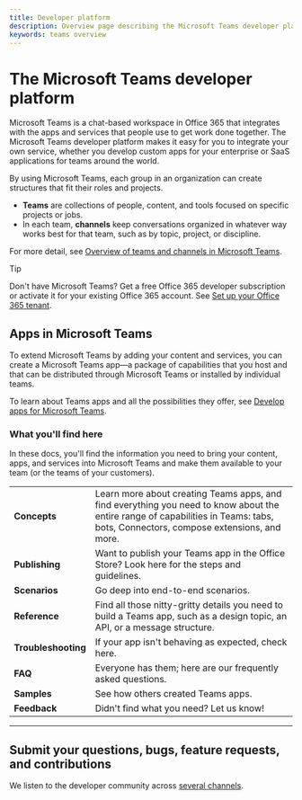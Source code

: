 ```yaml
---
title: Developer platform
description: Overview page describing the Microsoft Teams developer platform
keywords: teams overview
---
```


# The Microsoft Teams developer platform

Microsoft Teams is a chat-based workspace in Office 365 that integrates with the apps and services that people use to get work done together. The Microsoft Teams developer platform makes it easy for you to integrate your own service, whether you develop custom apps for your enterprise or SaaS applications for teams around the world.

By using Microsoft Teams, each group in an organization can create structures that fit their roles and projects.

* **Teams** are collections of people, content, and tools focused on specific projects or jobs.
* In each team, **channels** keep conversations organized in whatever way works best for that team, such as by topic, project, or discipline.

For more detail, see [Overview of teams and channels in Microsoft Teams](https://docs.microsoft.com/en-us/MicrosoftTeams/teams-channels-overview).

> [!TIP]
> Don't have Microsoft Teams? Get a free Office 365 developer subscription or activate it for your existing Office 365 account. See [Set up your Office 365 tenant](~/get-started/get-started#1-set-up-your-office-365-tenant).

## Apps in Microsoft Teams

To extend Microsoft Teams by adding your content and services, you can create a Microsoft Teams app&mdash;a package of capabilities that you host and that can be distributed through Microsoft Teams or installed by individual teams.

To learn about Teams apps and all the possibilities they offer, see [Develop apps for Microsoft Teams](~/concepts/apps/apps-overview).

### What you'll find here

In these docs, you'll find the information you need to bring your content, apps, and services into Microsoft Teams and make them available to your team (or the teams of your customers).

|   |   |
| - | - |
| **Concepts** | Learn more about creating Teams apps, and find everything you need to know about the entire range of capabilities in Teams: tabs, bots, Connectors, compose extensions, and more. |
| **Publishing** | Want to publish your Teams app in the Office Store? Look here for the steps and guidelines. |
| **Scenarios** | Go deep into end-to-end scenarios. |
| **Reference** | Find all those nitty-gritty details you need to build a Teams app, such as a design topic, an API, or a message structure. |
| **Troubleshooting** | If your app isn't behaving as expected, check here. |
| **FAQ** | Everyone has them; here are our frequently asked questions. |
| **Samples** | See how others created Teams apps. |
| **Feedback** | Didn't find what you need? Let us know! |

---

## Submit your questions, bugs, feature requests, and contributions

We listen to the developer community across [several channels](~/feedback).
